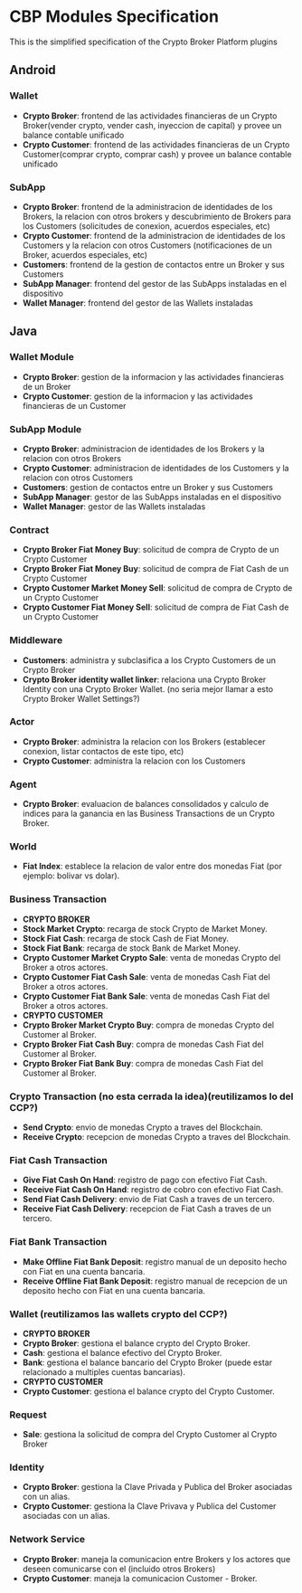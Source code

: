 # CBP Modules Specification

This is the simplified specification of the Crypto Broker Platform plugins

## Android

### Wallet
* **Crypto Broker**: frontend de las actividades financieras de un Crypto Broker(vender crypto, vender cash, inyeccion de capital) y provee un balance contable unificado
* **Crypto Customer**: frontend de las actividades financieras de un Crypto Customer(comprar crypto, comprar cash) y provee un balance contable unificado

### SubApp
* **Crypto Broker**: frontend de la administracion de identidades de los Brokers, la relacion con otros brokers y descubrimiento de Brokers para los Customers (solicitudes de conexion, acuerdos especiales, etc)
* **Crypto Customer**: frontend de la administracion de identidades de los Customers y la relacion con otros Customers (notificaciones de un Broker, acuerdos especiales, etc)
* **Customers**: frontend de la gestion de contactos entre un Broker y sus Customers
* **SubApp Manager**: frontend del gestor de las SubApps instaladas en el dispositivo
* **Wallet Manager**: frontend del gestor de las Wallets instaladas

## Java

### Wallet Module
* **Crypto Broker**: gestion de la informacion y las actividades financieras de un Broker
* **Crypto Customer**: gestion de la informacion y las actividades financieras de un Customer

### SubApp Module
* **Crypto Broker**: administracion de identidades de los Brokers y la relacion con otros Brokers
* **Crypto Customer**: administracion de identidades de los Customers y la relacion con otros Customers
* **Customers**: gestion de contactos entre un Broker y sus Customers
* **SubApp Manager**: gestor de las SubApps instaladas en el dispositivo
* **Wallet Manager**: gestor de las Wallets instaladas

### Contract
* **Crypto Broker Fiat Money Buy**: solicitud de compra de Crypto de un Crypto Customer
* **Crypto Broker Fiat Money Buy**: solicitud de compra de Fiat Cash de un Crypto Customer
* **Crypto Customer Market Money Sell**: solicitud de compra de Crypto de un Crypto Customer
* **Crypto Customer Fiat Money Sell**: solicitud de compra de Fiat Cash de un Crypto Customer

### Middleware
* **Customers**: administra y subclasifica a los Crypto Customers de un Crypto Broker
* **Crypto Broker identity wallet linker**: relaciona una Crypto Broker Identity con una Crypto Broker Wallet. (no seria mejor llamar a esto Crypto Broker Wallet Settings?)

### Actor
* **Crypto Broker**: administra la relacion con los Brokers (establecer conexion, listar contactos de este tipo, etc)
* **Crypto Customer**: administra la relacion con los Customers

### Agent
* **Crypto Broker**: evaluacion de balances consolidados y calculo de indices para la ganancia en las Business Transactions de un Crypto Broker.

### World
* **Fiat Index**: establece la relacion de valor entre dos monedas Fiat (por ejemplo: bolivar vs dolar).

### Business Transaction
* **CRYPTO BROKER**
 * **Stock Market Crypto**: recarga de stock Crypto de Market Money.
 * **Stock Fiat Cash**: recarga de stock Cash de Fiat Money.
 * **Stock Fiat Bank**: recarga de stock Bank de Market Money.
 * **Crypto Customer Market Crypto Sale**: venta de monedas Crypto del Broker a otros actores.
 * **Crypto Customer Fiat Cash Sale**: venta de monedas Cash Fiat del Broker a otros actores.
 * **Crypto Customer Fiat Bank Sale**: venta de monedas Cash Fiat del Broker a otros actores.
* **CRYPTO CUSTOMER**
 * **Crypto Broker Market Crypto Buy**: compra de monedas Crypto del Customer al Broker.
 * **Crypto Broker Fiat Cash Buy**: compra de monedas Cash Fiat del Customer al Broker.
 * **Crypto Broker Fiat Bank Buy**: compra de monedas Cash Fiat del Customer al Broker.

### Crypto Transaction (no esta cerrada la idea)(reutilizamos lo del CCP?)
* **Send Crypto**: envio de monedas Crypto a traves del Blockchain.
* **Receive Crypto**: recepcion de monedas Crypto a traves del Blockchain.

### Fiat Cash Transaction
* **Give Fiat Cash On Hand**: registro de pago con efectivo Fiat Cash.
* **Receive Fiat Cash On Hand**: registro de cobro con efectivo Fiat Cash.
* **Send Fiat Cash Delivery**: envio de Fiat Cash a traves de un tercero.
* **Receive Fiat Cash Delivery**: recepcion de Fiat Cash a traves de un tercero.

### Fiat Bank Transaction
* **Make Offline Fiat Bank Deposit**: registro manual de un deposito hecho con Fiat en una cuenta bancaria.
* **Receive Offline Fiat Bank Deposit**: registro manual de recepcion de un deposito hecho con Fiat en una cuenta bancaria.

### Wallet (reutilizamos las wallets crypto del CCP?)
* **CRYPTO BROKER**
 * **Crypto Broker**: gestiona el balance crypto del Crypto Broker.
 * **Cash**: gestiona el balance efectivo del Crypto Broker.
 * **Bank**: gestiona el balance bancario del Crypto Broker (puede estar relacionado a multiples cuentas bancarias).
* **CRYPTO CUSTOMER**
 * **Crypto Customer**: gestiona el balance crypto del Crypto Customer.

### Request
* **Sale**: gestiona la solicitud de compra del Crypto Customer al Crypto Broker

### Identity
* **Crypto Broker**: gestiona la Clave Privada y Publica del Broker asociadas con un alias.
* **Crypto Customer**: gestiona la Clave Privava y Publica del Customer asociadas con un alias.

### Network Service
* **Crypto Broker**: maneja la comunicacion entre Brokers y los actores que deseen comunicarse con el (incluido otros Brokers)
* **Crypto Customer**: maneja la comunicacion Customer - Broker.
